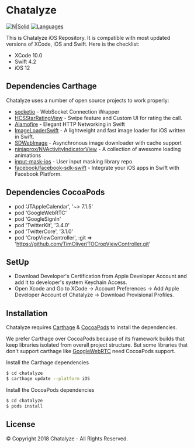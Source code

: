 # Chatalyze

[![N|Solid](https://chatalyze.com/images/v7/chatalyze-orange-min.png)](https://chatalyze.com)
[![Languages](https://img.shields.io/badge/language-Swift4.2-orange.svg)](https://github.com/mansa-dev/chatalyze_ios)

This is Chatalyze iOS Repository. It is compatible with most updated versions of XCode, iOS and Swift. Here is the checklist:
  - XCode 10.0
  - Swift 4.2
  - iOS 12


## Dependencies Carthage
Chatalyze uses a number of open source projects to work properly:
* [socketio](https://github.com/socketio/socket.io-client-swift) - WebSocket Connection Wrapper 
* [HCSStarRatingView](https://github.com/hsousa/HCSStarRatingView) - Swipe feature and Custom UI for rating the call.
* [Alamofire](https://github.com/Alamofire/Alamofire) - Elegant HTTP Networking in Swift
* [ImageLoaderSwift](https://github.com/hirohisa/ImageLoaderSwift) - A lightweight and fast image loader for iOS written in Swift.
* [SDWebImage](https://github.com/SDWebImage/SDWebImage) - Asynchronous image downloader with cache support
* [ninjaprox/NVActivityIndicatorView](https://github.com/ninjaprox/NVActivityIndicatorView) - A collection of awesome loading animations
* [input-mask-ios](https://github.com/RedMadRobot/input-mask-ios) - User input masking library repo.
* [facebook/facebook-sdk-swift](https://github.com/facebook/facebook-sdk-swift) - Integrate your iOS apps in Swift with Facebook Platform.

## Dependencies CocoaPods
 - pod 'JTAppleCalendar', '~> 7.1.5'
 - pod 'GoogleWebRTC' 
 - pod 'GoogleSignIn'
 - pod 'TwitterKit', '3.4.0'
 - pod 'TwitterCore', '3.1.0'
 - pod 'CropViewController', :git => 'https://github.com/TimOliver/TOCropViewController.git'

## SetUp
- Download Developer's Certification from Apple Developer Account and add it to developer's system Keychain Access. 
- Open Xcode and Go to XCode -> Account Preferences -> Add Apple Developer Account of Chatalyze -> Download Provisional Profiles.

## Installation

Chatalyze requires [Carthage](https://github.com/Carthage/Carthage) & [CocoaPods](https://github.com/CocoaPods/CocoaPods) to install the dependencies.

We prefer Carthage over CocoaPods because of its framework builds that keep libraries isolated from overall project structure. But some libraries that don't support carthage like [GoogleWebRTC](https://cocoapods.org/pods/GoogleWebRTC) need CocoaPods support.

Install the Carthage dependencies
```sh
$ cd chatalyze
$ carthage update --platform iOS
```

Install the CocoaPods dependencies

```sh
$ cd chatalyze
$ pods install
```


License
----
© Copyright 2018 Chatalyze - All Rights Reserved.


